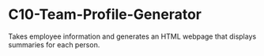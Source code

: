 # C10-Team-Profile-Generator
Takes employee information and generates an HTML webpage that displays summaries for each person.
